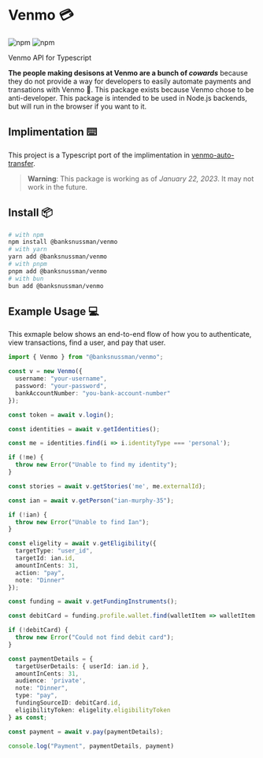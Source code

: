 # Venmo 💳

![npm](https://img.shields.io/npm/dt/@banksnussman/venmo)
![npm](https://img.shields.io/npm/v/@banksnussman/venmo)

Venmo API for Typescript

**The people making desisons at Venmo are a bunch of *cowards*** because they do not provide a way for developers to easily automate payments and transations with Venmo 🤬. This package exists because Venmo chose to be anti-developer. This package is intended to be used in Node.js backends, but will run in the browser if you want to it. 

## Implimentation ⌨️

This project is a Typescript port of the implimentation in [venmo-auto-transfer](https://github.com/radian-software/venmo-auto-transfer).

> **Warning**: This package is working as of *January 22, 2023*. It may not work in the future.

## Install 📦

```sh
# with npm
npm install @banksnussman/venmo
# with yarn
yarn add @banksnussman/venmo
# with pnpm
pnpm add @banksnussman/venmo
# with bun
bun add @banksnussman/venmo
```

## Example Usage 💻

This exmaple below shows an end-to-end flow of how you to authenticate, view transactions, find a user, and pay that user.

```typescript
import { Venmo } from "@banksnussman/venmo";

const v = new Venmo({
  username: "your-username",
  password: "your-password",
  bankAccountNumber: "you-bank-account-number"
});

const token = await v.login();

const identities = await v.getIdentities();

const me = identities.find(i => i.identityType === 'personal');

if (!me) {
  throw new Error("Unable to find my identity");
}

const stories = await v.getStories('me', me.externalId);

const ian = await v.getPerson("ian-murphy-35");

if (!ian) {
  throw new Error("Unable to find Ian");
}

const eligelity = await v.getEligibility({
  targetType: "user_id",
  targetId: ian.id,
  amountInCents: 31,
  action: "pay",
  note: "Dinner"
});

const funding = await v.getFundingInstruments();

const debitCard = funding.profile.wallet.find(walletItem => walletItem.instrumentType === 'debitCard');

if (!debitCard) {
  throw new Error("Could not find debit card");
}

const paymentDetails = {
  targetUserDetails: { userId: ian.id },
  amountInCents: 31,
  audience: 'private',
  note: "Dinner",
  type: "pay",
  fundingSourceID: debitCard.id,
  eligibilityToken: eligelity.eligibilityToken
} as const;

const payment = await v.pay(paymentDetails);

console.log("Payment", paymentDetails, payment)
```
